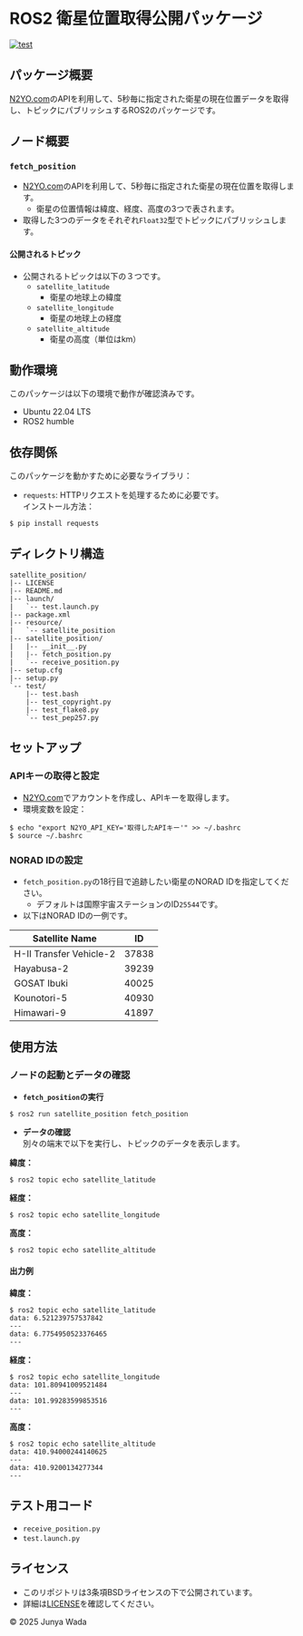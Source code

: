 # ROS2 衛星位置取得公開パッケージ
[![test](https://github.com/JEISU20xx/satellite_position/actions/workflows/test.yml/badge.svg)](https://github.com/JEISU20xx/satellite_position/actions/workflows/test.yml)  
## パッケージ概要
[N2YO.com](https://www.n2yo.com/)のAPIを利用して、5秒毎に指定された衛星の現在位置データを取得し、トピックにパブリッシュするROS2のパッケージです。
## ノード概要
### `fetch_position`
- [N2YO.com](https://www.n2yo.com/)のAPIを利用して、5秒毎に指定された衛星の現在位置を取得します。
  - 衛星の位置情報は緯度、経度、高度の3つで表されます。 
- 取得した3つのデータをそれぞれ`Float32`型でトピックにパブリッシュします。
#### 公開されるトピック
- 公開されるトピックは以下の３つです。
  - `satellite_latitude`
    - 衛星の地球上の緯度
  - `satellite_longitude`
    - 衛星の地球上の経度
  - `satellite_altitude`
    - 衛星の高度（単位はkm）


## 動作環境
このパッケージは以下の環境で動作が確認済みです。
- Ubuntu 22.04 LTS
- ROS2 humble
## 依存関係
このパッケージを動かすために必要なライブラリ：
- `requests`: HTTPリクエストを処理するために必要です。  
インストール方法：
```
$ pip install requests
```
## ディレクトリ構造
```
satellite_position/
|-- LICENSE
|-- README.md
|-- launch/
|   `-- test.launch.py
|-- package.xml
|-- resource/
|   `-- satellite_position
|-- satellite_position/
|   |-- __init__.py
|   |-- fetch_position.py
|   `-- receive_position.py
|-- setup.cfg
|-- setup.py
`-- test/
    |-- test.bash
    |-- test_copyright.py
    |-- test_flake8.py
    `-- test_pep257.py
```
## セットアップ
### APIキーの取得と設定
- [N2YO.com](https://www.n2yo.com/)でアカウントを作成し、APIキーを取得します。
- 環境変数を設定：
```
$ echo "export N2YO_API_KEY='取得したAPIキー'" >> ~/.bashrc
$ source ~/.bashrc
```
### NORAD IDの設定
- `fetch_position.py`の18行目で追跡したい衛星のNORAD IDを指定してください。
  - デフォルトは国際宇宙ステーションのID`25544`です。  
- 以下はNORAD IDの一例です。

| Satellite Name          | ID |
|-------------------------|---------|
| H-II Transfer Vehicle-2 | 37838    |
| Hayabusa-2              | 39239    |
| GOSAT Ibuki             | 40025    |
| Kounotori-5             | 40930    |
| Himawari-9              | 41897    |

## 使用方法
### ノードの起動とデータの確認
- **`fetch_position`の実行**  
```
$ ros2 run satellite_position fetch_position
```
- **データの確認**  
別々の端末で以下を実行し、トピックのデータを表示します。
  
**緯度：**
```
$ ros2 topic echo satellite_latitude
```
**経度：**
```
$ ros2 topic echo satellite_longitude
```
**高度：**
```
$ ros2 topic echo satellite_altitude
```
#### 出力例
**緯度：**
```
$ ros2 topic echo satellite_latitude
data: 6.521239757537842
---
data: 6.7754950523376465
---
```
**経度：**
```
$ ros2 topic echo satellite_longitude
data: 101.80941009521484
---
data: 101.99283599853516
---
```
**高度：**
```
$ ros2 topic echo satellite_altitude
data: 410.94000244140625
---
data: 410.9200134277344
---
```
## テスト用コード
- `receive_position.py`
- `test.launch.py`
## ライセンス
- このリポジトリは3条項BSDライセンスの下で公開されています。
- 詳細は[LICENSE](https://github.com/JEISU20xx/satellite_position/blob/master/LICENSE)を確認してください。  
  
© 2025 Junya Wada

